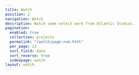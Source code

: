 ```yaml
---
title: Watch
position: 2
navigation: Watch
description: Watch some select work from Atlantic Studios.
pagination:
  enabled: true
  collection: projects
  permalink: "/watch/page:num.html"
  per_page: 13
  sort_field: date
  sort_reverse: true
  indexpage: watch
layout: watch
---
```

